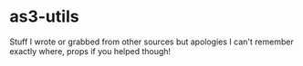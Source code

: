 as3-utils
=========

Stuff I wrote or grabbed from other sources but apologies I can't remember exactly where, props if you helped though!